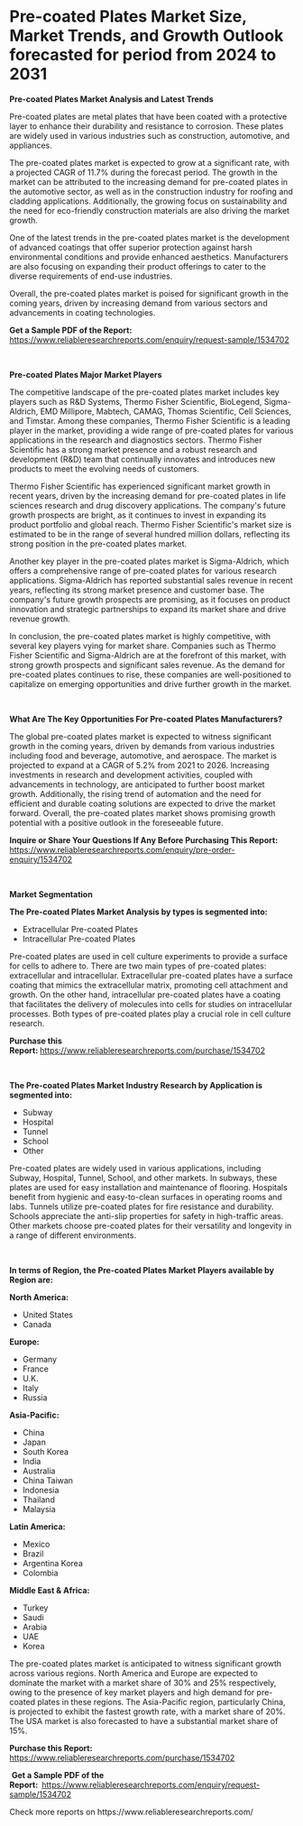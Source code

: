 <p><h1>Pre-coated Plates Market Size, Market Trends, and Growth Outlook forecasted for period from 2024 to 2031</h1></p><p><strong>Pre-coated Plates Market Analysis and Latest Trends</strong></p>
<p><p>Pre-coated plates are metal plates that have been coated with a protective layer to enhance their durability and resistance to corrosion. These plates are widely used in various industries such as construction, automotive, and appliances.</p><p>The pre-coated plates market is expected to grow at a significant rate, with a projected CAGR of 11.7% during the forecast period. The growth in the market can be attributed to the increasing demand for pre-coated plates in the automotive sector, as well as in the construction industry for roofing and cladding applications. Additionally, the growing focus on sustainability and the need for eco-friendly construction materials are also driving the market growth.</p><p>One of the latest trends in the pre-coated plates market is the development of advanced coatings that offer superior protection against harsh environmental conditions and provide enhanced aesthetics. Manufacturers are also focusing on expanding their product offerings to cater to the diverse requirements of end-use industries.</p><p>Overall, the pre-coated plates market is poised for significant growth in the coming years, driven by increasing demand from various sectors and advancements in coating technologies.</p></p>
<p><strong>Get a Sample PDF of the Report:&nbsp;</strong> <a href="https://www.reliableresearchreports.com/enquiry/request-sample/1534702">https://www.reliableresearchreports.com/enquiry/request-sample/1534702</a></p>
<p>&nbsp;</p>
<p><strong>Pre-coated Plates Major Market Players</strong></p>
<p><p>The competitive landscape of the pre-coated plates market includes key players such as R&D Systems, Thermo Fisher Scientific, BioLegend, Sigma-Aldrich, EMD Millipore, Mabtech, CAMAG, Thomas Scientific, Cell Sciences, and Timstar. Among these companies, Thermo Fisher Scientific is a leading player in the market, providing a wide range of pre-coated plates for various applications in the research and diagnostics sectors. Thermo Fisher Scientific has a strong market presence and a robust research and development (R&D) team that continually innovates and introduces new products to meet the evolving needs of customers.</p><p>Thermo Fisher Scientific has experienced significant market growth in recent years, driven by the increasing demand for pre-coated plates in life sciences research and drug discovery applications. The company's future growth prospects are bright, as it continues to invest in expanding its product portfolio and global reach. Thermo Fisher Scientific's market size is estimated to be in the range of several hundred million dollars, reflecting its strong position in the pre-coated plates market.</p><p>Another key player in the pre-coated plates market is Sigma-Aldrich, which offers a comprehensive range of pre-coated plates for various research applications. Sigma-Aldrich has reported substantial sales revenue in recent years, reflecting its strong market presence and customer base. The company's future growth prospects are promising, as it focuses on product innovation and strategic partnerships to expand its market share and drive revenue growth.</p><p>In conclusion, the pre-coated plates market is highly competitive, with several key players vying for market share. Companies such as Thermo Fisher Scientific and Sigma-Aldrich are at the forefront of this market, with strong growth prospects and significant sales revenue. As the demand for pre-coated plates continues to rise, these companies are well-positioned to capitalize on emerging opportunities and drive further growth in the market.</p></p>
<p>&nbsp;</p>
<p><strong>What Are The Key Opportunities For Pre-coated Plates Manufacturers?</strong></p>
<p><p>The global pre-coated plates market is expected to witness significant growth in the coming years, driven by demands from various industries including food and beverage, automotive, and aerospace. The market is projected to expand at a CAGR of 5.2% from 2021 to 2026. Increasing investments in research and development activities, coupled with advancements in technology, are anticipated to further boost market growth. Additionally, the rising trend of automation and the need for efficient and durable coating solutions are expected to drive the market forward. Overall, the pre-coated plates market shows promising growth potential with a positive outlook in the foreseeable future.</p></p>
<p><strong>Inquire or Share Your Questions If Any Before Purchasing This Report:</strong> <a href="https://www.reliableresearchreports.com/enquiry/pre-order-enquiry/1534702">https://www.reliableresearchreports.com/enquiry/pre-order-enquiry/1534702</a></p>
<p>&nbsp;</p>
<p><strong>Market Segmentation</strong></p>
<p><strong>The Pre-coated Plates Market Analysis by types is segmented into:</strong></p>
<p><ul><li>Extracellular Pre-coated Plates</li><li>Intracellular Pre-coated Plates</li></ul></p>
<p><p>Pre-coated plates are used in cell culture experiments to provide a surface for cells to adhere to. There are two main types of pre-coated plates: extracellular and intracellular. Extracellular pre-coated plates have a surface coating that mimics the extracellular matrix, promoting cell attachment and growth. On the other hand, intracellular pre-coated plates have a coating that facilitates the delivery of molecules into cells for studies on intracellular processes. Both types of pre-coated plates play a crucial role in cell culture research.</p></p>
<p><strong>Purchase this Report:&nbsp;</strong><a href="https://www.reliableresearchreports.com/purchase/1534702">https://www.reliableresearchreports.com/purchase/1534702</a></p>
<p>&nbsp;</p>
<p><strong>The Pre-coated Plates Market Industry Research by Application is segmented into:</strong></p>
<p><ul><li>Subway</li><li>Hospital</li><li>Tunnel</li><li>School</li><li>Other</li></ul></p>
<p><p>Pre-coated plates are widely used in various applications, including Subway, Hospital, Tunnel, School, and other markets. In subways, these plates are used for easy installation and maintenance of flooring. Hospitals benefit from hygienic and easy-to-clean surfaces in operating rooms and labs. Tunnels utilize pre-coated plates for fire resistance and durability. Schools appreciate the anti-slip properties for safety in high-traffic areas. Other markets choose pre-coated plates for their versatility and longevity in a range of different environments.</p></p>
<p>&nbsp;</p>
<p><strong>In terms of Region, the Pre-coated Plates Market Players available by Region are:</strong></p>
<p>
    <p> <strong> North America: </strong>
        <ul>
            <li>United States</li>
            <li>Canada</li>
        </ul>
        </p> 
    <p> <strong> Europe: </strong>
        <ul>
            <li>Germany</li>
            <li>France</li>
            <li>U.K.</li>
            <li>Italy</li>
            <li>Russia</li>
        </ul>
        </p> 
    <p> <strong> Asia-Pacific: </strong>
        <ul>
            <li>China</li>
            <li>Japan</li>
            <li>South Korea</li>
            <li>India</li>
            <li>Australia</li>
            <li>China Taiwan</li>
            <li>Indonesia</li>
            <li>Thailand</li>
            <li>Malaysia</li>
        </ul>
        </p> 
    <p> <strong> Latin America: </strong>
        <ul>
            <li>Mexico</li>
            <li>Brazil</li>
            <li>Argentina Korea</li>
            <li>Colombia</li>
        </ul>
        </p> 
    <p> <strong> Middle East & Africa: </strong>
        <ul>
            <li>Turkey</li>
            <li>Saudi</li>
            <li>Arabia</li>
            <li>UAE</li>
            <li>Korea</li>
        </ul>
    </p>
    </p>
<p><p>The pre-coated plates market is anticipated to witness significant growth across various regions. North America and Europe are expected to dominate the market with a market share of 30% and 25% respectively, owing to the presence of key market players and high demand for pre-coated plates in these regions. The Asia-Pacific region, particularly China, is projected to exhibit the fastest growth rate, with a market share of 20%. The USA market is also forecasted to have a substantial market share of 15%.</p></p>
<p><strong>Purchase this Report: </strong><a href="https://www.reliableresearchreports.com/purchase/1534702">https://www.reliableresearchreports.com/purchase/1534702</a></p>
<p>&nbsp;<strong>Get a Sample PDF of the Report:&nbsp;&nbsp;</strong><a href="https://www.reliableresearchreports.com/enquiry/request-sample/1534702">https://www.reliableresearchreports.com/enquiry/request-sample/1534702</a></p>
<p><strong></strong></p>
<p>Check more reports on https://www.reliableresearchreports.com/</p>